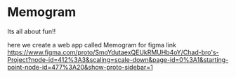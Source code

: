 # Memogram
Its all about fun!!

here we create a web app called Memogram
for figma link https://www.figma.com/proto/SmoYdutaexQEUkRMUHb4oY/Chad-bro's-Project?node-id=412%3A3&scaling=scale-down&page-id=0%3A1&starting-point-node-id=477%3A20&show-proto-sidebar=1
